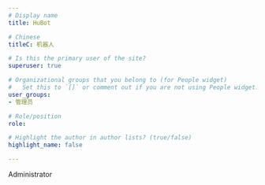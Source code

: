 ```yaml
---
# Display name
title: HuBot

# Chinese
titleC: 机器人

# Is this the primary user of the site?
superuser: true

# Organizational groups that you belong to (for People widget)
#   Set this to `[]` or comment out if you are not using People widget.
user_groups:
- 管理员

# Role/position
role:

# Highlight the author in author lists? (true/false)
highlight_name: false

---
```


Administrator

